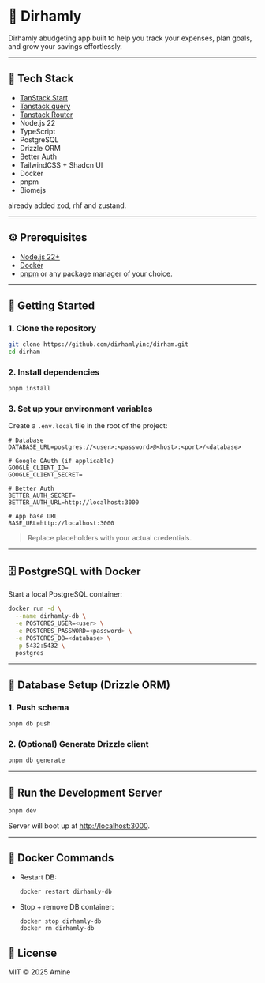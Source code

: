# 💸 Dirhamly

Dirhamly abudgeting app built to help you track your expenses, plan goals, and grow your savings effortlessly.

---

## 🧰 Tech Stack

- [TanStack Start](https://tanstack.com/start/latest)
- [Tanstack query](https://tanstack.com/query/latest)
- [Tanstack Router](https://tanstack.com/router/latest)
- Node.js 22
- TypeScript
- PostgreSQL
- Drizzle ORM
- Better Auth
- TailwindCSS + Shadcn UI
- Docker
- pnpm
- Biomejs

already added zod, rhf and zustand.

---

## ⚙️ Prerequisites

- [Node.js 22+](https://nodejs.org/)
- [Docker](https://www.docker.com/)
- [pnpm](https://pnpm.io/) or any package manager of your choice.

---

## 🚀 Getting Started

### 1. Clone the repository

```bash
git clone https://github.com/dirhamlyinc/dirham.git
cd dirham
```

### 2. Install dependencies

```bash
pnpm install
```

### 3. Set up your environment variables

Create a `.env.local` file in the root of the project:

```env
# Database
DATABASE_URL=postgres://<user>:<password>@<host>:<port>/<database>

# Google OAuth (if applicable)
GOOGLE_CLIENT_ID=
GOOGLE_CLIENT_SECRET=

# Better Auth
BETTER_AUTH_SECRET=
BETTER_AUTH_URL=http://localhost:3000

# App base URL
BASE_URL=http://localhost:3000
```

> Replace placeholders with your actual credentials.

---

## 🗄️ PostgreSQL with Docker

Start a local PostgreSQL container:

```bash
docker run -d \
  --name dirhamly-db \
  -e POSTGRES_USER=<user> \
  -e POSTGRES_PASSWORD=<password> \
  -e POSTGRES_DB=<database> \
  -p 5432:5432 \
  postgres
```

---

## 🧱 Database Setup (Drizzle ORM)

### 1. Push schema

```bash
pnpm db push
```

### 2. (Optional) Generate Drizzle client

```bash
pnpm db generate
```

---

## 🧪 Run the Development Server

```bash
pnpm dev
```

Server will boot up at [http://localhost:3000](http://localhost:3000).

---

## 🔧 Docker Commands

- Restart DB:

  ```bash
  docker restart dirhamly-db
  ```

- Stop + remove DB container:

  ```bash
  docker stop dirhamly-db
  docker rm dirhamly-db
  ```

## 📄 License

MIT © 2025 Amine
